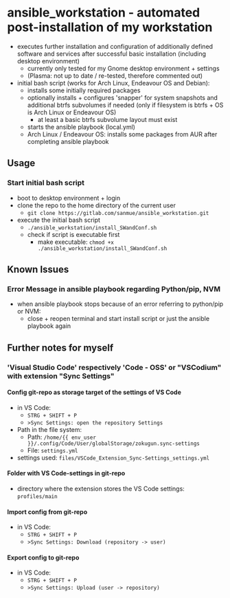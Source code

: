 # ansible_workstation - automated post-installation of my workstation

- executes further installation and configuration of additionally defined software and services after successful basic installation (including desktop environment)
  - currently only tested for my Gnome desktop environment + settings
  - (Plasma: not up to date / re-tested, therefore commented out)
- initial bash script (works for Arch Linux, Endeavour OS and Debian):
  - installs some initially required packages
  - optionally installs + configures 'snapper' for system snapshots and additional btrfs subvolumes if needed (only if filesystem is btrfs + OS is Arch Linux or Endeavour OS)
    - at least a basic btrfs subvolume layout must exist
  - starts the ansible playbook (local.yml)
  - Arch Linux / Endeavour OS: installs some packages from AUR after completing ansible playbook

## Usage

### Start initial bash script

- boot to desktop environment + login
- clone the repo to the home directory of the current user
  - `git clone https://gitlab.com/sanmue/ansible_workstation.git`
- execute the initial bash script
  - `./ansible_workstation/install_SWandConf.sh`
  - check if script is executable first
    - make executable: `chmod +x ./ansible_workstation/install_SWandConf.sh`

## Known Issues

### Error Message in ansible playbook regarding Python/pip, NVM

- when ansible playbook stops because of an error referring to python/pip or NVM:
  - close + reopen terminal and start install script or just the ansible playbook again

## Further notes for myself

### 'Visual Studio Code' respectively 'Code - OSS' or "VSCodium" with extension "Sync Settings"

#### Config git-repo as storage target of the settings of VS Code

- in VS Code:
  - `STRG + SHIFT + P`
  - `>Sync Settings: open the repository Settings`
- Path in the file system:
  - Path: `/home/{{ env_user }}/.config/Code/User/globalStorage/zokugun.sync-settings`
  - File: `settings.yml`
- settings used: `files/VSCode_Extension_Sync-Settings_settings.yml`

#### Folder with VS Code-settings in git-repo

- directory where the extension stores the VS Code settings: `profiles/main`

#### Import config from git-repo

- in VS Code:
  - `STRG + SHIFT + P`
  - `>Sync Settings: Download (repository -> user)`
  
#### Export config to git-repo

- in VS Code:
  - `STRG + SHIFT + P`
  - `>Sync Settings: Upload (user -> repository)`
